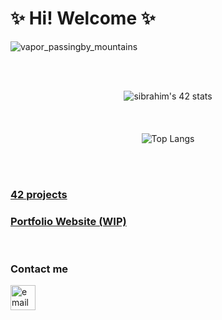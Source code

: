 <div align="center">
</div>
<h1>✨ Hi! Welcome ✨</h1>
<!-- <h2>About me</h2>
<p>I’m a developer with a 3-year background in C, C++, and web languages (JavaScript, TypeScript, CSS, React)</p>
<p>Since I like the creative/artistic tech side of things, I also love making <a href="https://someyear.itch.io/">videogames</a> and <a href="https://soundcloud.com/someyear">music.</a></p> -->

![vapor_passingby_mountains](https://github.com/sidev86/sidev86/assets/84662823/044c264e-26ae-40a7-8d6d-e6cafddd678d)





<br><div align="center"><br>
<img src="https://badge.mediaplus.ma/starryblue/sibrahim?1337Badge=off&UM6P=off" alt="sibrahim's 42 stats" />
<br><br><br><br>
![Top Langs](https://github-readme-stats.vercel.app/api/top-langs/?username=sidev86&langs_count=8&theme=dracula)
</div>
<br><br>


<h3 align="left"><a href="https://github.com/sidev86/42projects">42 projects</a></h3>
<h3 align="left"><a href="https://portfolio-website-eight-xi-64.vercel.app">Portfolio Website (WIP)</a></h3>
<!--!<h3 align="left"><a href="https://sidev86.github.io/html-mywebsite">Website</a></h3> -->


<br>
<h3 align="left">Contact me</h3>
<p align="left">


<a href="mailto:samir.ibrahim@outlook.it">
  <img src="https://img.icons8.com/ios-filled/50/377cf6/new-post.png" alt="email icon" height="40" width="40"/>
</a>

